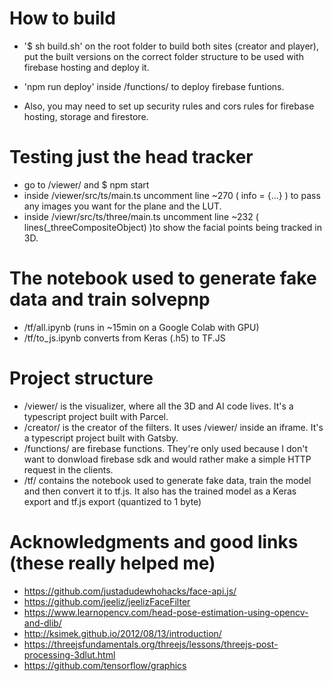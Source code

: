 # How to build

- '\$ sh build.sh' on the root folder to build both sites (creator and player),
  put the built versions on the correct folder structure to be used with firebase hosting
  and deploy it.

- 'npm run deploy' inside /functions/ to deploy firebase funtions.

- Also, you may need to set up security rules and cors rules for firebase hosting, storage and firestore.

# Testing just the head tracker

- go to /viewer/ and \$ npm start
- inside /viewer/src/ts/main.ts uncomment line ~270 ( info = {...} ) to pass any images you want for the plane and the LUT.
- inside /viewr/src/ts/three/main.ts uncomment line ~232 ( lines(\_threeCompositeObject) )to show the facial points being tracked in 3D.

# The notebook used to generate fake data and train solvepnp

- /tf/all.ipynb (runs in ~15min on a Google Colab with GPU)
- /tf/to_js.ipynb converts from Keras (.h5) to TF.JS

# Project structure

- /viewer/ is the visualizer, where all the 3D and AI code lives. It's a typescript project built with Parcel.
- /creator/ is the creator of the filters. It uses /viewer/ inside an iframe. It's a typescript project built with Gatsby.
- /functions/ are firebase functions. They're only used because I don't want to donwload firebase sdk and would rather make a simple HTTP request in the clients.
- /tf/ contains the notebook used to generate fake data, train the model and then convert it to tf.js. It also has the trained model as a Keras export and tf.js export (quantized to 1 byte)

# Acknowledgments and good links (these really helped me)

- https://github.com/justadudewhohacks/face-api.js/
- https://github.com/jeeliz/jeelizFaceFilter
- https://www.learnopencv.com/head-pose-estimation-using-opencv-and-dlib/
- http://ksimek.github.io/2012/08/13/introduction/
- https://threejsfundamentals.org/threejs/lessons/threejs-post-processing-3dlut.html
- https://github.com/tensorflow/graphics
